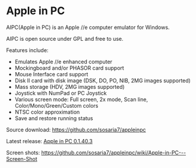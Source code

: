 # Apple in PC

AIPC(Apple in PC) is an Apple //e computer emulator for Windows.

AIPC is open source under GPL and free to use.

Features include:
  - Emulates Apple //e enhanced computer
  - Mockingboard and/or PHASOR card support
  - Mouse Interface card support
  - Disk II card with disk image (DSK, DO, PO, NIB, 2MG images supported)
  - Mass storage (HDV, 2MG images supported)
  - Joystick with NumPad or PC Joystick
  - Various screen mode: Full screen, 2x mode, Scan line, Color/Mono/Green/Custom colors
  - NTSC color approximation
  - Save and restore running status

Source download:
  https://github.com/sosaria7/appleinpc

Latest release:
  [Apple in PC 0.1.40.3](https://github.com/sosaria7/appleinpc/releases/download/0.1.40.3/aipc_0.1.40.3.zip)

Screen shots:
  https://github.com/sosaria7/appleinpc/wiki/Apple-in-PC---Screen-Shot

